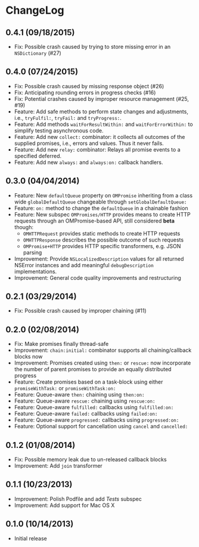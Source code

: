 # ChangeLog

## 0.4.1 (09/18/2015)

* Fix: Possible crash caused by trying to store missing error in
  an `NSDictionary` (#27)

## 0.4.0 (07/24/2015)

* Fix: Possible crash caused by missing response object (#26)
* Fix: Anticipating rounding errors in progress checks (#16)
* Fix: Potential crashes caused by improper resource management (#25, #19)
* Feature: Add safe methods to perform state changes and adjustments,
  i.e., `tryFulfil:`, `tryFail:` and `tryProgress:`.
* Feature: Add methods `waitForResultWithin:` and `waitForErrorWithin:` to
  simplify testing asynchronous code.
* Feature: Add new `collect:` combinator: it collects all outcomes of the
  supplied promises, i.e., errors and values. Thus it never fails.
* Feature: Add new `relay:` combinator: Relays all promise events to a
  specified deferred.
* Feature: Add new `always:` and `always:on:` callback handlers.

## 0.3.0 (04/04/2014)

* Feature: New `defaultQueue` property on `OMPromise` inheriting from a
  class wide `globalDefaultQueue` changeable through `setGlobalDefaultQueue:`
* Feature: `on:` method to change the `defaultQueue` in a chainable fashion
* Feature: New subspec `OMPromises/HTTP` provides means to create HTTP requests
  through an OMPromise-based API, still considered **beta** though:
  - `OMHTTPRequest` provides static methods to create HTTP requests
  - `OMHTTPResponse` describes the possible outcome of such requests
  - `OMPromise+HTTP` provides HTTP specific transformers, e.g. JSON parsing
* Improvement: Provide `NSLocalizedDescription` values for all returned NSError
  instances and add meaningful `debugDescription` implementations.
* Improvement: General code quality improvements and restructuring

## 0.2.1 (03/29/2014)

* Fix: Possible crash caused by improper chaining (#11)

## 0.2.0 (02/08/2014)

* Fix: Make promises finally thread-safe
* Improvement: `chain:initial:` combinator supports all chaining/callback
  blocks now
* Improvement: Promises created using `then:` or `rescue:` now incorporate
  the number of parent promises to provide an equally distributed progress
* Feature: Create promises based on a task-block using either
  `promiseWithTask:` or `promiseWithTask:on:`
* Feature: Queue-aware `then:` chaining using `then:on:`
* Feature: Queue-aware `rescue:` chaining using `rescue:on:`
* Feature: Queue-aware `fulfilled:` callbacks using `fulfilled:on:`
* Feature: Queue-aware `failed:` callbacks using `failed:on:`
* Feature: Queue-aware `progressed:` callbacks using `progressed:on:`
* Feature: Optional support for cancellation using `cancel` and `cancelled:`

## 0.1.2 (01/08/2014)

* Fix: Possible memory leak due to un-released callback blocks
* Improvement: Add `join` transformer

## 0.1.1 (10/23/2013)

* Improvement: Polish Podfile and add _Tests_ subspec
* Improvement: Add support for Mac OS X

## 0.1.0 (10/14/2013)

* Initial release

